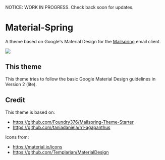 NOTICE: WORK IN PROGRESS. Check back soon for updates.

# Material-Spring

A theme based on Google's Material Design for the [Mailspring](http://www.getmailspring.com/) email client.

<img src="https://raw.githubusercontent.com/LightSnowDev/Material-Spring/master/screenshot/custom-theme.png" />

## This theme

This theme tries to follow the basic Google Material Design guidelines in Version 2 (lite).

## Credit

This theme is based on:
- https://github.com/Foundry376/Mailspring-Theme-Starter
- https://github.com/taniadaniela/n1-agapanthus

Icons from:
- https://material.io/icons
- https://github.com/Templarian/MaterialDesign

